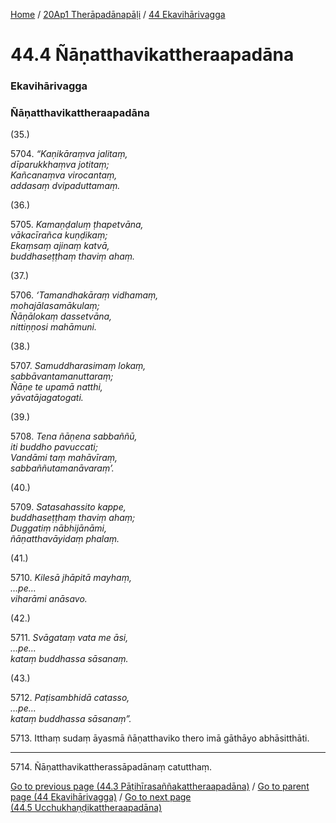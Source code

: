 
[Home](/) / [20Ap1 Therāpadānapāḷi](../../20Ap1.md) / [44 Ekavihārivagga](../44.md)

# 44.4 Ñāṇatthavikattheraapadāna

### Ekavihārivagga

### Ñāṇatthavikattheraapadāna

(35.)

5704\. _“Kaṇikāraṃva jalitaṃ,_  
_dīparukkhaṃva jotitaṃ;_  
_Kañcanaṃva virocantaṃ,_  
_addasaṃ dvipaduttamaṃ._  


(36.)

5705\. _Kamaṇḍaluṃ ṭhapetvāna,_  
_vākacīrañca kuṇḍikaṃ;_  
_Ekaṃsaṃ ajinaṃ katvā,_  
_buddhaseṭṭhaṃ thaviṃ ahaṃ._  


(37.)

5706\. _‘Tamandhakāraṃ vidhamaṃ,_  
_mohajālasamākulaṃ;_  
_Ñāṇālokaṃ dassetvāna,_  
_nittiṇṇosi mahāmuni._  


(38.)

5707\. _Samuddharasimaṃ lokaṃ,_  
_sabbāvantamanuttaraṃ;_  
_Ñāṇe te upamā natthi,_  
_yāvatājagatogati._  


(39.)

5708\. _Tena ñāṇena sabbaññū,_  
_iti buddho pavuccati;_  
_Vandāmi taṃ mahāvīraṃ,_  
_sabbaññutamanāvaraṃ’._  


(40.)

5709\. _Satasahassito kappe,_  
_buddhaseṭṭhaṃ thaviṃ ahaṃ;_  
_Duggatiṃ nābhijānāmi,_  
_ñāṇatthavāyidaṃ phalaṃ._  


(41.)

5710\. _Kilesā jhāpitā mayhaṃ,_  
_…pe…_  
_viharāmi anāsavo._  


(42.)

5711\. _Svāgataṃ vata me āsi,_  
_…pe…_  
_kataṃ buddhassa sāsanaṃ._  


(43.)

5712\. _Paṭisambhidā catasso,_  
_…pe…_  
_kataṃ buddhassa sāsanaṃ”._  


5713\. Itthaṃ sudaṃ āyasmā ñāṇatthaviko thero imā gāthāyo abhāsitthāti.

---

5714\. Ñāṇatthavikattherassāpadānaṃ catutthaṃ.



[Go to previous page (44.3 Pāṭihīrasaññakattheraapadāna)](44.3.md) / [Go to parent page (44 Ekavihārivagga)](../44.md) / [Go to next page (44.5 Ucchukhaṇḍikattheraapadāna)](44.5.md)


